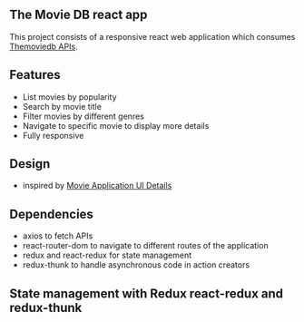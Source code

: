 ## The Movie DB react app

This project consists of a responsive react web application which consumes [Themoviedb APIs](https://www.themoviedb.org/documentation/api).

## Features

- List movies by popularity
- Search by movie title
- Filter movies by different genres
- Navigate to specific movie to display more details
- Fully responsive

## Design

- inspired by [Movie Application UI Details](https://dribbble.com/shots/2786747-Movie-Application-UI-Details)

## Dependencies

- axios to fetch APIs
- react-router-dom to navigate to different routes of the application
- redux and react-redux for state management
- redux-thunk to handle asynchronous code in action creators

## State management with Redux react-redux and redux-thunk


